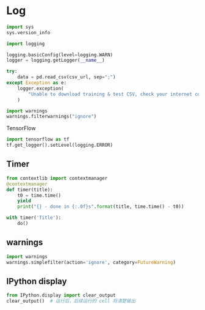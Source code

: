 # Log

```python
import sys
sys.version_info
```

```python
import logging

logging.basicConfig(level=logging.WARN)
logger = logging.getLogger(__name__)

try:
    data = pd.read_csv(csv_url, sep=";")
except Exception as e:
    logger.exception(
        "Unable to download training & test CSV, check your internet connection. Error: %s", e
    )
```

```python
import warnings
warnings.filterwarnings("ignore")
```

TensorFlow

```python
import tensorflow as tf
tf.get_logger().setLevel(logging.ERROR)
```

## Timer

```python
from contextlib import contextmanager
@contextmanager
def timer(title):
    t0 = time.time()
    yield
    print("{} - done in {:.0f}s".format(title, time.time() - t0))

with timer('Title'):
    do()
```

## warnings

```python
import warnings
warnings.simplefilter(action='ignore', category=FutureWarning)
```

## IPython display

```python
from IPython.display import clear_output
clear_output()  # 运行后，后续运行的 cell 将清楚输出
```